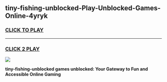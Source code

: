 
## tiny-fishing-unblocked-Play-Unblocked-Games-Online-4yryk
<h3>
<a href="https://premium76.site?title=tiny-fishing-unblocked&ref=25A">CLICK TO PLAY</a></h3>
<hr>

<h3>
<a href="https://premium76.site?title=tiny-fishing-unblocked&ref=25A">CLICK 2 PLAY</a>
  
</h3>

<a href="https://premium76.site?title=tiny-fishing-unblocked&ref=25A"><img src="https://clearcache.store/games.png"></a>


**tiny-fishing-unblocked games unblocked: Your Gateway to Fun and Accessible Online Gaming**
